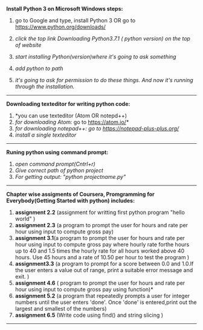 **Install Python 3 on Microsoft Windows steps:**
   					
1. go to Google and type, install Python 3 OR go to https://www.python.org/downloads/  		 	
2. *click the top link Downloading Python3.7.1 ( python version) on the top of website*
    	 			
3. *start installing Python(version)where it's going to ask something*
    	 			
4. *add python to path*
        			
5. *it's going to ask  for permission to do these things. And now it's running through the installation.*
---
**Downloading texteditor for writing python code:**
1. *you can use texteditor (Atom OR notepd++)
2. *for downloading Atom:*
        go to https://atom.io/*
3. *for downloading notepad++:
        go to https://notepad-plus-plus.org/*
4. *install a single texteditor* 
---
**Runing python using command prompt:**
1. *open command prompt(Cntrl+r)*
2. *Give correct path of python project*
3. *For getting output:
		"python projectname.py"*  
 ---   
**Chapter wise assigments of Coursera, Promgramming for Everybody(Getting Started with python) includes:**

1. **assignment 2.2** (assignment for writting first python program "hello world" )
2. **assignment 2.3** (a program to prompt the user for hours and rate per hour using input to compute gross pay)
3. **assignment 3.1**(a program to prompt the user for hours and rate per hour using input to compute gross pay where hourly rate forthe 		     hours up to 40 and 1.5 times the hourly rate for all hours worked above 40 hours. Use 45 hours and a rate of 			   10.50 per hour to test the program  )
4. **assignment3.3** (a program to prompt for a score between 0.0 and 1.0.If the user enters a value out of range, print a suitable 				error message and exit. )
4. **assignment 4.6** ( program to prompt the user for hours and rate per hour using input to compute gross pay using function)*
5. **assignment 5.2** (a program that repeatedly prompts a user for integer numbers until the user enters 'done'. Once 'done' is 			           entered,print out the largest and smallest of the numbers)
6. **assignment 6.5** (Write code using find() and string slicing )

---
